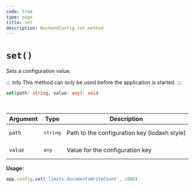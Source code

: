 ```yaml
---
code: true
type: page
title: set
description: BackendConfig.set method
---
```


# `set()`

Sets a configuration value.

::: info
This method can only be used before the application is started.
:::

```ts
set(path: string, value: any): void
```

<br/>

| Argument | Type                  | Description                   |
|----------|-----------------------|-------------------------------|
| `path` | <pre>string</pre> | Path to the configuration key (lodash style) |
| `value` | <pre>any</pre> | Value for the configuration key |

**Usage:**

```js
app.config.set('limits.documentsWriteCount', 1000)
```
